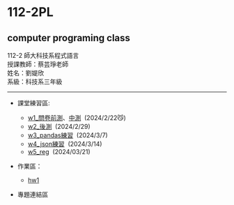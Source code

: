 # 112-2PL  
computer programing class  
---
112-2 師大科技系程式語言  
授課教師：蔡芸琤老師  
姓名：劉媞欣  
系級：科技系三年級  
___  
  
+  課堂練習區:  
	- [w1_問卷前測](test/test1.ipynb)、[中測](test/test2.ipynb)&nbsp;&nbsp;(2024/2/22😼)  
	- [w2_後測](w2/w2.ipynb)&nbsp;&nbsp;(2024/2/29)  
	- [w3_pandas練習](w3/w3_practice.ipynb)&nbsp;&nbsp;(2024/3/7)  
	- [w4_json練習](w4/json_prac.ipynb)&nbsp;&nbsp;(2024/3/14)   
	- [w5_reg](w5/w5_reg.ipynb)&nbsp;&nbsp;(2024/03/21)  
+ 作業區：  
	- [hw1](hw1/hw1.ipynb)  
  
+  專題連結區  
